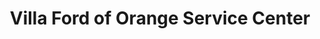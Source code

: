 ---
title: "Villa Ford of Orange Service Center"
url: /orange/villa-ford-of-orange-service-center/
shop: car repair
---